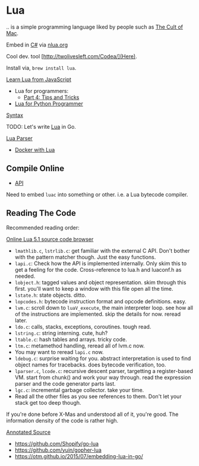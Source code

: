 # Lua

.. is a simple programming language liked by people such as [The Cult of Mac](http://taoofmac.com/space/dev/Lua).

Embed in [C#](./csharp) via [nlua.org](http://nlua.org/)

Cool dev. tool [http://twolivesleft.com/Codea/](Here).

Install via, `brew install lua`.

[Learn Lua from JavaScript](https://www.oreilly.com/learning/learn-lua-from-javascript-part-1-an-introduction-to-lua)

 * Lua for programmers:
   * [Part 4: Tips and Tricks](http://nova-fusion.com/2012/09/09/lua-for-programmers-part-4/)
 * [Lua for Python Programmer](http://the4thwiki.com/lua/)

 [Syntax](https://www.lua.org/manual/5.3/manual.html#9)

 TODO: Let's write [Lua](https://github.com/lua/lua) in Go.

 [Lua Parser](http://the-ravi-programming-language.readthedocs.io/en/latest/lua-parser.html)

 * [Docker with Lua](https://hub.docker.com/r/dexec/lua/~/dockerfile/)

## Compile Online

 * [API](https://luac.mtasa.com/api/)

Need to embed `luac` into something or other. i.e. a Lua bytecode compiler.

## Reading The Code

Recommended reading order:

[Online Lua 5.1 source code browser](http://www.lua.org/source/5.1/)

 * `lmathlib.c`, `lstrlib.c`: get familiar with the external C API. Don't bother with the pattern matcher though. Just the easy functions.
 * `lapi.c`: Check how the API is implemented internally. Only skim this to get a feeling for the code. Cross-reference to lua.h and luaconf.h as needed.
 * `lobject.h`: tagged values and object representation. skim through this first. you'll want to keep a window with this file open all the time.
 * `lstate.h`: state objects. ditto.
 * `lopcodes.h`: bytecode instruction format and opcode definitions. easy.
 * `lvm.c`: scroll down to `luaV_execute`, the main interpreter loop. see how all of the instructions are implemented. skip the details for now. reread later.
 * `ldo.c`: calls, stacks, exceptions, coroutines. tough read.
 * `lstring.c`: string interning. cute, huh?
 * `ltable.c`: hash tables and arrays. tricky code.
 * `ltm.c`: metamethod handling, reread all of lvm.c now.
 * You may want to reread `lapi.c` now.
 * `ldebug.c`: surprise waiting for you. abstract interpretation is used to find object names for tracebacks. does bytecode verification, too.
 * `lparser.c`, `lcode.c`: recursive descent parser, targetting a register-based VM. start from chunk() and work your way through. read the expression parser and the code generator parts last.
 * `lgc.c`: incremental garbage collector. take your time.
 * Read all the other files as you see references to them. Don't let your stack get too deep though.

If you're done before X-Mas and understood all of it, you're good. The information density of the code is rather high.

[Annotated Source](http://stevedonovan.github.io/lua-5.1.4/)

 * https://github.com/Shopify/go-lua
 * https://github.com/yuin/gopher-lua
 * https://otm.github.io/2015/07/embedding-lua-in-go/